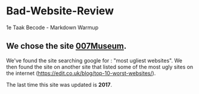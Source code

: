 # Bad-Website-Review
1e Taak Becode - Markdown Warmup


## We chose the site [007Museum](007museum.com).

We've found the site searching google for : "most ugliest websites". We then found the site on another site that listed 
some of the most ugly sites on the internet (https://edit.co.uk/blog/top-10-worst-websites/). 

The last time this site was updated is **2017**. 
